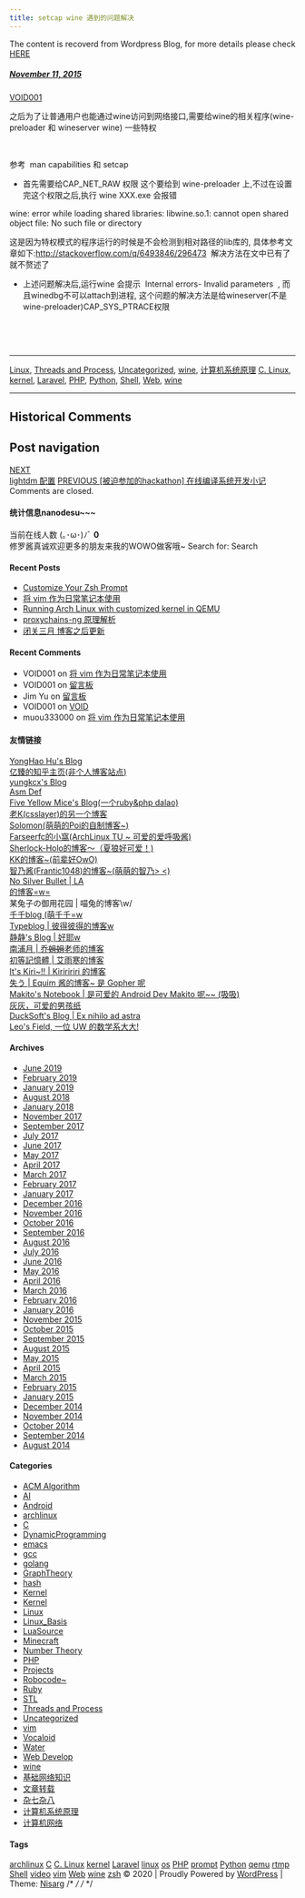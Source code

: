 ```yaml
---
title: setcap wine 遇到的问题解决
---
```

The content is recoverd from Wordpress Blog, for more details please check [HERE](recover-my-blog)



#####  [November 11, 2015](https://web.archive.org/web/20201020200037/https://void-shana.moe/uncategorized/setcap-wine-%e9%81%87%e5%88%b0%e7%9a%84%e9%97%ae%e9%a2%98%e8%a7%a3%e5%86%b3.html "1:02 am") 
[VOID001](https://web.archive.org/web/20201020200037/https://void-shana.moe/author/void001 "View all posts by VOID001")





之后为了让普通用户也能通过wine访问到网络接口,需要给wine的相关程序(wine-preloader 和 wineserver wine) 一些特权


 


参考  man capabilities 和 setcap


* 首先需要给CAP\_NET\_RAW 权限 这个要给到 wine-preloader 上,不过在设置完这个权限之后,执行 wine XXX.exe 会报错


wine: error while loading shared libraries: libwine.so.1: cannot open shared object file: No such file or directory


这是因为特权模式的程序运行的时候是不会检测到相对路径的lib库的, 具体参考文章如下:http://stackoverflow.com/q/6493846/296473  解决方法在文中已有了 就不赘述了


* 上述问题解决后,运行wine 会提示  Internal errors- Invalid parameters  , 而且winedbg不可以attach到进程, 这个问题的解决方法是给wineserver(不是wine-preloader)CAP\_SYS\_PTRACE权限


 


 






---


[Linux](https://web.archive.org/web/20201020200037/https://void-shana.moe/category/linux), [Threads and Process](https://web.archive.org/web/20201020200037/https://void-shana.moe/category/threads-and-process), [Uncategorized](https://web.archive.org/web/20201020200037/https://void-shana.moe/category/uncategorized), [wine](https://web.archive.org/web/20201020200037/https://void-shana.moe/category/wine), [计算机系统原理](https://web.archive.org/web/20201020200037/https://void-shana.moe/category/%e8%ae%a1%e7%ae%97%e6%9c%ba%e7%b3%bb%e7%bb%9f%e5%8e%9f%e7%90%86) [C. Linux](https://web.archive.org/web/20201020200037/https://void-shana.moe/tag/c-linux), [kernel](https://web.archive.org/web/20201020200037/https://void-shana.moe/tag/kernel), [Laravel](https://web.archive.org/web/20201020200037/https://void-shana.moe/tag/laravel), [PHP](https://web.archive.org/web/20201020200037/https://void-shana.moe/tag/php), [Python](https://web.archive.org/web/20201020200037/https://void-shana.moe/tag/python), [Shell](https://web.archive.org/web/20201020200037/https://void-shana.moe/tag/shell), [Web](https://web.archive.org/web/20201020200037/https://void-shana.moe/tag/web), [wine](https://web.archive.org/web/20201020200037/https://void-shana.moe/tag/wine) 






------------------------
## Historical Comments
Post navigation
---------------
[NEXT  
lightdm 配置](https://web.archive.org/web/20201020200037/https://void-shana.moe/uncategorized/lightdm-%e9%85%8d%e7%bd%ae.html)
[PREVIOUS 
[被迫参加的hackathon] 在线编译系统开发小记](https://web.archive.org/web/20201020200037/https://void-shana.moe/webdev/%e8%a2%ab%e8%bf%ab%e5%8f%82%e5%8a%a0%e7%9a%84%e9%bb%91%e9%a9%ac-%e5%9c%a8%e7%ba%bf%e7%bc%96%e8%af%91%e7%b3%bb%e7%bb%9f%e5%bc%80%e5%8f%91%e5%b0%8f%e8%ae%b0.html)
Comments are closed. 
#### 统计信息nanodesu~~~
 当前在线人数 (｡･ω･)ﾉﾞ **0**  
修罗酱真诚欢迎更多的朋友来我的WOWO做客哦~
Search for:
Search
  #### Recent Posts
 * [Customize Your Zsh Prompt](https://web.archive.org/web/20201020200037/https://void-shana.moe/linux/customize-your-zsh-prompt.html)
* [将 vim 作为日常笔记本使用](https://web.archive.org/web/20201020200037/https://void-shana.moe/linux/zh-taking-notes-with-vim.html)
* [Running Arch Linux with customized kernel in QEMU](https://web.archive.org/web/20201020200037/https://void-shana.moe/linux/running-arch-linux-with-customized-kernel-in-qemu.html)
* [proxychains-ng 原理解析](https://web.archive.org/web/20201020200037/https://void-shana.moe/linux/proxychains-ng.html)
* [闭关三月 博客之后更新](https://web.archive.org/web/20201020200037/https://void-shana.moe/uncategorized/%e9%97%ad%e5%85%b3%e4%b8%89%e6%9c%88-%e5%8d%9a%e5%ae%a2%e4%b9%8b%e5%90%8e%e6%9b%b4%e6%96%b0.html)
#### Recent Comments
* VOID001 on [将 vim 作为日常笔记本使用](https://web.archive.org/web/20201020200037/https://void-shana.moe/linux/zh-taking-notes-with-vim.html#comment-1217)
* VOID001 on [留言板](https://web.archive.org/web/20201020200037/https://void-shana.moe/others/%e7%95%99%e8%a8%80%e6%9d%bf#comment-1216)
* Jim Yu on [留言板](https://web.archive.org/web/20201020200037/https://void-shana.moe/others/%e7%95%99%e8%a8%80%e6%9d%bf#comment-1213)
* VOID001 on [VOID](https://web.archive.org/web/20201020200037/https://void-shana.moe/void#comment-1123)
* muou333000 on [将 vim 作为日常笔记本使用](https://web.archive.org/web/20201020200037/https://void-shana.moe/linux/zh-taking-notes-with-vim.html#comment-1122)
#### 友情链接
 [YongHao Hu's Blog](https://web.archive.org/web/20201020200037/https://yonghaowu.github.io/)  
[亿臻的知乎主页(非个人博客站点)](https://web.archive.org/web/20201020200037/https://www.zhihu.com/people/qinlibo_nlp)  
[yungkcx's Blog](https://web.archive.org/web/20201020200037/https://yungkcx.github.io/)  
[Asm Def](https://web.archive.org/web/20201020200037/https://cnblogs.com/Asm-Definer)  
[Five Yellow Mice's Blog(一个ruby&php dalao)](https://web.archive.org/web/20201020200037/https://fiveyellowmice.com/)  
[老K(csslayer)的另一个博客](https://web.archive.org/web/20201020200037/https://marisa-kirisa.me/anchor/)  
[Solomon(萌萌的Poi的自制博客~)](https://web.archive.org/web/20201020200037/https://blog.poi.cat/)  
[Farseerfc的小窩(ArchLinux TU ~ 可爱的爱呼吸酱)](https://web.archive.org/web/20201020200037/https://farseerfc.me/)  
[Sherlock-Holo的博客～（夏狼好可爱！)](https://web.archive.org/web/20201020200037/https://sherlock-holo.github.io/)  
[KK的博客~(前辈好OwO)](https://web.archive.org/web/20201020200037/https://ikk.me/)  
[智乃酱(Frantic1048)的博客~(萌萌的智乃> <)](https://web.archive.org/web/20201020200037/http://frantic1048.logdown.com/)  
[No Silver Bullet | LA  
的博客=w=](https://web.archive.org/web/20201020200037/https://tech.silverrainz.me/ )  
某兔子の御用花园 | 喵兔的博客\w/  
[千千blog (萌千千=w](https://web.archive.org/web/20201020200037/https://wwyqianqian.github.io/)   
[Typeblog | 彼得彼得的博客w](https://web.archive.org/web/20201020200037/https://typeblog.net/)   
[静静's Blog | 好耶w](https://web.archive.org/web/20201020200037/https://kernel.moe/)  
[南浦月 | 乔~~姐姐~~老师的博客](https://web.archive.org/web/20201020200037/https://blog.nanpuyue.com/)  
[初等記憶體 | 艾雨寒的博客](https://web.archive.org/web/20201020200037/https://axionl.github.io/)  
[It's Kiri~!! | Kiriririri 的博客](https://web.archive.org/web/20201020200037/https://kirikira.com/)  
[失う | Equim 酱的博客~ 是 Gopher 呢](https://web.archive.org/web/20201020200037/https://ekyu.moe/)  
[Makito's Notebook | 是可爱的 Android Dev Makito 呢~~ (吸吸)](https://web.archive.org/web/20201020200037/https://blog.keep.moe/)  
[灰灰，可爱的男孩纸](https://web.archive.org/web/20201020200037/https://huihui.moe/)  
[DuckSoft's Blog | Ex nihilo ad astra](https://web.archive.org/web/20201020200037/https://www.ducksoft.site/)  
[Leo's Field, 一位 UW 的数学系大大!](https://web.archive.org/web/20201020200037/https://szclsya.me/)
#### Archives
 * [June 2019](https://web.archive.org/web/20201020200037/https://void-shana.moe/2019/06)
* [February 2019](https://web.archive.org/web/20201020200037/https://void-shana.moe/2019/02)
* [January 2019](https://web.archive.org/web/20201020200037/https://void-shana.moe/2019/01)
* [August 2018](https://web.archive.org/web/20201020200037/https://void-shana.moe/2018/08)
* [January 2018](https://web.archive.org/web/20201020200037/https://void-shana.moe/2018/01)
* [November 2017](https://web.archive.org/web/20201020200037/https://void-shana.moe/2017/11)
* [September 2017](https://web.archive.org/web/20201020200037/https://void-shana.moe/2017/09)
* [July 2017](https://web.archive.org/web/20201020200037/https://void-shana.moe/2017/07)
* [June 2017](https://web.archive.org/web/20201020200037/https://void-shana.moe/2017/06)
* [May 2017](https://web.archive.org/web/20201020200037/https://void-shana.moe/2017/05)
* [April 2017](https://web.archive.org/web/20201020200037/https://void-shana.moe/2017/04)
* [March 2017](https://web.archive.org/web/20201020200037/https://void-shana.moe/2017/03)
* [February 2017](https://web.archive.org/web/20201020200037/https://void-shana.moe/2017/02)
* [January 2017](https://web.archive.org/web/20201020200037/https://void-shana.moe/2017/01)
* [December 2016](https://web.archive.org/web/20201020200037/https://void-shana.moe/2016/12)
* [November 2016](https://web.archive.org/web/20201020200037/https://void-shana.moe/2016/11)
* [October 2016](https://web.archive.org/web/20201020200037/https://void-shana.moe/2016/10)
* [September 2016](https://web.archive.org/web/20201020200037/https://void-shana.moe/2016/09)
* [August 2016](https://web.archive.org/web/20201020200037/https://void-shana.moe/2016/08)
* [July 2016](https://web.archive.org/web/20201020200037/https://void-shana.moe/2016/07)
* [June 2016](https://web.archive.org/web/20201020200037/https://void-shana.moe/2016/06)
* [May 2016](https://web.archive.org/web/20201020200037/https://void-shana.moe/2016/05)
* [April 2016](https://web.archive.org/web/20201020200037/https://void-shana.moe/2016/04)
* [March 2016](https://web.archive.org/web/20201020200037/https://void-shana.moe/2016/03)
* [February 2016](https://web.archive.org/web/20201020200037/https://void-shana.moe/2016/02)
* [January 2016](https://web.archive.org/web/20201020200037/https://void-shana.moe/2016/01)
* [November 2015](https://web.archive.org/web/20201020200037/https://void-shana.moe/2015/11)
* [October 2015](https://web.archive.org/web/20201020200037/https://void-shana.moe/2015/10)
* [September 2015](https://web.archive.org/web/20201020200037/https://void-shana.moe/2015/09)
* [August 2015](https://web.archive.org/web/20201020200037/https://void-shana.moe/2015/08)
* [May 2015](https://web.archive.org/web/20201020200037/https://void-shana.moe/2015/05)
* [April 2015](https://web.archive.org/web/20201020200037/https://void-shana.moe/2015/04)
* [March 2015](https://web.archive.org/web/20201020200037/https://void-shana.moe/2015/03)
* [February 2015](https://web.archive.org/web/20201020200037/https://void-shana.moe/2015/02)
* [January 2015](https://web.archive.org/web/20201020200037/https://void-shana.moe/2015/01)
* [December 2014](https://web.archive.org/web/20201020200037/https://void-shana.moe/2014/12)
* [November 2014](https://web.archive.org/web/20201020200037/https://void-shana.moe/2014/11)
* [October 2014](https://web.archive.org/web/20201020200037/https://void-shana.moe/2014/10)
* [September 2014](https://web.archive.org/web/20201020200037/https://void-shana.moe/2014/09)
* [August 2014](https://web.archive.org/web/20201020200037/https://void-shana.moe/2014/08)
#### Categories
 * [ACM Algorithm](https://web.archive.org/web/20201020200037/https://void-shana.moe/category/acmalgo "ACM&算法")
* [AI](https://web.archive.org/web/20201020200037/https://void-shana.moe/category/ai)
* [Android](https://web.archive.org/web/20201020200037/https://void-shana.moe/category/android)
* [archlinux](https://web.archive.org/web/20201020200037/https://void-shana.moe/category/linux/archlinux)
* [C](https://web.archive.org/web/20201020200037/https://void-shana.moe/category/linux/c)
* [DynamicProgramming](https://web.archive.org/web/20201020200037/https://void-shana.moe/category/acmalgo/dynamicprogramming)
* [emacs](https://web.archive.org/web/20201020200037/https://void-shana.moe/category/linux/emacs)
* [gcc](https://web.archive.org/web/20201020200037/https://void-shana.moe/category/linux/gcc)
* [golang](https://web.archive.org/web/20201020200037/https://void-shana.moe/category/golang)
* [GraphTheory](https://web.archive.org/web/20201020200037/https://void-shana.moe/category/acmalgo/graphtheory)
* [hash](https://web.archive.org/web/20201020200037/https://void-shana.moe/category/acmalgo/hash)
* [Kernel](https://web.archive.org/web/20201020200037/https://void-shana.moe/category/kernel)
* [Kernel](https://web.archive.org/web/20201020200037/https://void-shana.moe/category/linux/kernel-linux)
* [Linux](https://web.archive.org/web/20201020200037/https://void-shana.moe/category/linux)
* [Linux\_Basis](https://web.archive.org/web/20201020200037/https://void-shana.moe/category/linux/linux_basis)
* [LuaSource](https://web.archive.org/web/20201020200037/https://void-shana.moe/category/linux/c/luasource)
* [Minecraft](https://web.archive.org/web/20201020200037/https://void-shana.moe/category/mc "Minecraft 游戏相关心得，记录")
* [Number Theory](https://web.archive.org/web/20201020200037/https://void-shana.moe/category/acmalgo/number-theory)
* [PHP](https://web.archive.org/web/20201020200037/https://void-shana.moe/category/webdev/php "PHP")
* [Projects](https://web.archive.org/web/20201020200037/https://void-shana.moe/category/projects)
* [Robocode~](https://web.archive.org/web/20201020200037/https://void-shana.moe/category/robocode)
* [Ruby](https://web.archive.org/web/20201020200037/https://void-shana.moe/category/ruby)
* [STL](https://web.archive.org/web/20201020200037/https://void-shana.moe/category/acmalgo/stl)
* [Threads and Process](https://web.archive.org/web/20201020200037/https://void-shana.moe/category/threads-and-process)
* [Uncategorized](https://web.archive.org/web/20201020200037/https://void-shana.moe/category/uncategorized)
* [vim](https://web.archive.org/web/20201020200037/https://void-shana.moe/category/linux/vim)
* [Vocaloid](https://web.archive.org/web/20201020200037/https://void-shana.moe/category/vocaloid)
* [Water](https://web.archive.org/web/20201020200037/https://void-shana.moe/category/acmalgo/water)
* [Web Develop](https://web.archive.org/web/20201020200037/https://void-shana.moe/category/webdev "Web开发")
* [wine](https://web.archive.org/web/20201020200037/https://void-shana.moe/category/wine)
* [基础网络知识](https://web.archive.org/web/20201020200037/https://void-shana.moe/category/%e5%9f%ba%e7%a1%80%e7%bd%91%e7%bb%9c%e7%9f%a5%e8%af%86)
* [文章转载](https://web.archive.org/web/20201020200037/https://void-shana.moe/category/%e6%96%87%e7%ab%a0%e8%bd%ac%e8%bd%bd)
* [杂七杂八](https://web.archive.org/web/20201020200037/https://void-shana.moe/category/%e6%9d%82%e4%b8%83%e6%9d%82%e5%85%ab)
* [计算机系统原理](https://web.archive.org/web/20201020200037/https://void-shana.moe/category/%e8%ae%a1%e7%ae%97%e6%9c%ba%e7%b3%bb%e7%bb%9f%e5%8e%9f%e7%90%86)
* [计算机网络](https://web.archive.org/web/20201020200037/https://void-shana.moe/category/%e8%ae%a1%e7%ae%97%e6%9c%ba%e7%bd%91%e7%bb%9c)
#### Tags
[archlinux](https://web.archive.org/web/20201020200037/https://void-shana.moe/tag/archlinux)
[C](https://web.archive.org/web/20201020200037/https://void-shana.moe/tag/c)
[C. Linux](https://web.archive.org/web/20201020200037/https://void-shana.moe/tag/c-linux)
[kernel](https://web.archive.org/web/20201020200037/https://void-shana.moe/tag/kernel)
[Laravel](https://web.archive.org/web/20201020200037/https://void-shana.moe/tag/laravel)
[linux](https://web.archive.org/web/20201020200037/https://void-shana.moe/tag/linux)
[os](https://web.archive.org/web/20201020200037/https://void-shana.moe/tag/os)
[PHP](https://web.archive.org/web/20201020200037/https://void-shana.moe/tag/php)
[prompt](https://web.archive.org/web/20201020200037/https://void-shana.moe/tag/prompt)
[Python](https://web.archive.org/web/20201020200037/https://void-shana.moe/tag/python)
[qemu](https://web.archive.org/web/20201020200037/https://void-shana.moe/tag/qemu)
[rtmp](https://web.archive.org/web/20201020200037/https://void-shana.moe/tag/rtmp)
[Shell](https://web.archive.org/web/20201020200037/https://void-shana.moe/tag/shell)
[video](https://web.archive.org/web/20201020200037/https://void-shana.moe/tag/video)
[vim](https://web.archive.org/web/20201020200037/https://void-shana.moe/tag/vim)
[Web](https://web.archive.org/web/20201020200037/https://void-shana.moe/tag/web)
[wine](https://web.archive.org/web/20201020200037/https://void-shana.moe/tag/wine)
[zsh](https://web.archive.org/web/20201020200037/https://void-shana.moe/tag/zsh)
© 2020  | 
Proudly Powered by [WordPress]( https://wordpress.org/)
 | 
Theme: [Nisarg](https://web.archive.org/web/20201020200037/https://wordpress.org/themes/nisarg/) 
/* <![CDATA[ */
var screenReaderText = {"expand":"expand child menu","collapse":"collapse child menu"};
/* ]]> */
/* <![CDATA[ */EnlighterJS\_Config = {"selector":{"block":"pre.EnlighterJSRAW","inline":"code.EnlighterJSRAW"},"language":"generic","theme":"git","indent":2,"hover":"hoverEnabled","showLinenumbers":true,"rawButton":true,"infoButton":true,"windowButton":true,"rawcodeDoubleclick":true,"grouping":true,"cryptex":{"enabled":false,"email":"mail@example.tld"}};!function(){var a=function(a){var b="Enlighter Error: ";console.error?console.error(b+a):console.log&&console.log(b+a)};return window.addEvent?"undefined"The content is recoverd from Wordpress Blog, for more details please check [HERE](recover-my-blog)typeof EnlighterJS?void a("Javascript Resources not loaded yet!"):"undefined"The content is recoverd from Wordpress Blog, for more details please check [HERE](recover-my-blog)typeof EnlighterJS\_Config?void a("Configuration not loaded yet!"):void window.addEvent("domready",function(){EnlighterJS.Util.Init(EnlighterJS\_Config.selector.block,EnlighterJS\_Config.selector.inline,EnlighterJS\_Config)}):void a("MooTools Framework not loaded yet!")}();;/* ]]> */

            